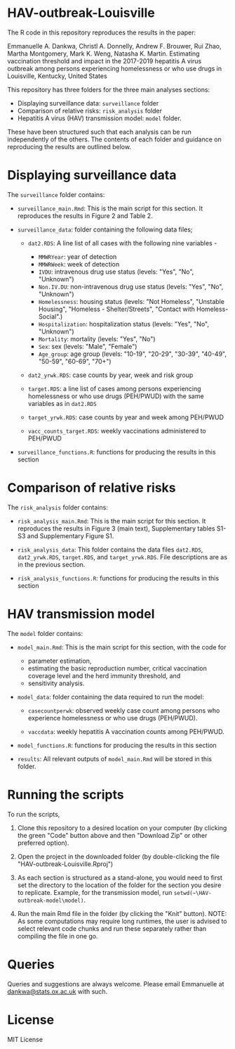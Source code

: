 # HAV-outbreak-Louisville

The R code in this repository reproduces the results in the paper:

Emmanuelle A. Dankwa, Christl A. Donnelly, Andrew F. Brouwer, Rui Zhao, Martha Montgomery, Mark K. Weng, Natasha K. Martin. 
Estimating vaccination threshold and impact in the 2017-2019 hepatitis A virus outbreak among persons experiencing homelessness or who use drugs in Louisville, Kentucky, United States

This repository has three folders for the three main analyses sections: 

* Displaying surveillance data: `surveillance` folder
* Comparison of relative risks: `risk_analysis` folder
* Hepatitis A virus (HAV) transmission model: `model` folder. 

These have been structured such that each analysis can be run independently of the others. The contents of each folder and guidance on reproducing the results are outlined below. 


# Displaying surveillance data

The `surveillance` folder contains: 

* `surveillance_main.Rmd`: This is the main script for this section. It reproduces the results in Figure 2 and Table 2.

* `surveillance_data`: folder containing the following data files;

    + `dat2.RDS`: A line list of all cases with the following nine variables - 
         * `MMWRYear`: year of detection
         * `MMWRWeek`: week of detection
         * `IVDU`: intravenous drug use status (levels: "Yes", "No", "Unknown")
         * `Non.IV.DU`: non-intravenous drug use status  (levels: "Yes", "No", "Unknown")
         * `Homelessness`: housing status (levels: "Not Homeless", "Unstable Housing", "Homeless - Shelter/Streets", "Contact with Homeless-Social".)
         * `Hospitalization`: hospitalization status (levels: "Yes", "No", "Unknown")
         * `Mortality`: mortality (levels: "Yes", "No")
         * `Sex`: sex (levels: "Male", "Female")
         * `Age_group`: age group (levels: "10-19", "20-29", "30-39", "40-49", "50-59", "60-69", "70+")
         
    + `dat2_yrwk.RDS`: case counts by year, week and risk group 
    + `target.RDS`: a line list of cases among persons experiencing homelessness or who use drugs (PEH/PWUD) with the same variables as in `dat2.RDS`
    + `target_yrwk.RDS`: case counts by year and week among PEH/PWUD
    + `vacc_counts_target.RDS`: weekly vaccinations administered to PEH/PWUD
    
* `surveillance_functions.R`: functions for producing the results in this section
    


# Comparison of relative risks 

The `risk_analysis` folder contains: 

* `risk_analysis_main.Rmd`: This is the main script for this section. It reproduces the results in Figure 3 (main text), Supplementary tables S1-S3 and Supplementary Figure S1.

* `risk_analysis_data`: This folder contains the data files `dat2.RDS`, `dat2_yrwk.RDS`, `target.RDS`, and `target_yrwk.RDS`. File descriptions are as in the previous section.  

* `risk_analysis_functions.R`: functions for producing the results in this section
 



# HAV transmission model

The `model` folder contains:


 * `model_main.Rmd`: This is the main script for this section, with the code for 
 
    + parameter estimation, 
    + estimating the basic reproduction number, critical vaccination coverage level and the herd immunity threshold, and 
    + sensitivity analysis. 

    
*  `model_data`: folder containing the data required to run the model:

    + `casecountperwk`: observed weekly case count among persons who experience homelessness or who use drugs (PEH/PWUD).
    
    + `vaccdata`: weekly hepatitis A vaccination counts among PEH/PWUD.
    
* `model_functions.R`: functions for producing the results in this section 
        
 
* `results`:  All relevant outputs of `model_main.Rmd` will be stored in this folder. 
 
 


# Running the scripts

To run the scripts, 

1) Clone this repository to a desired location on your computer (by clicking the green "Code" button above and then "Download Zip" or other preferred option). 

2) Open the project in the downloaded folder (by double-clicking the file "HAV-outbreak-Louisville.Rproj") 

3) As each section is structured as a stand-alone, you would need to first set the directory to the location of the folder for the section you desire to replicate. Example, for the transmission model, run `setwd(~\HAV-outbreak-model\model)`.

4) Run the main Rmd file in the folder (by clicking the "Knit" button). NOTE: As some computations may require long runtimes, the user is advised to select relevant code chunks and run these separately rather than compiling the file in one go.



# Queries

Queries and suggestions are always welcome. Please email Emmanuelle at dankwa@stats.ox.ac.uk with such. 


# License 

MIT License
